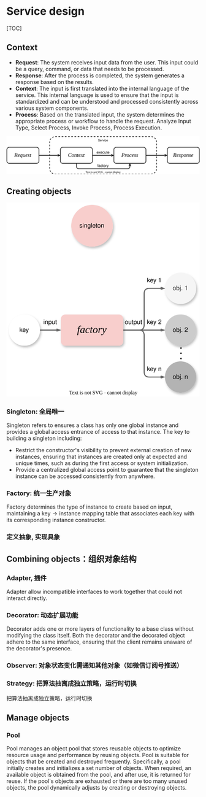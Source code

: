 # Service design
[TOC]

## Context

- **Request**: The system receives input data from the user. This input could be a query, command, or data that needs to be processed.
- **Response**: After the process is completed, the system generates a response based on the results.
- **Context**: The input is first translated into the internal language of the service. This internal language is used to ensure that the input is standardized and can be understood and processed consistently across various system components.
- **Process**: Based on the translated input, the system determines the appropriate process or workflow to handle the request. Analyze Input Type, Select Process, Invoke Process, Process Execution.

![图片1](assets/图片1.svg)

## Creating objects

![create](./assets/create.svg)

### Singleton: 全局唯一

Singleton refers to ensures a class has only one global instance and provides a global access entrance of access to that instance. The key to building a singleton including: 

- Restrict the constructor's visibility to prevent external creation of new instances, ensuring that instances are created only at expected and unique times, such as during the first access or system initialization.
- Provide a centralized global access point to guarantee that the singleton instance can be accessed consistently from anywhere.

### Factory: 统一生产对象

Factory determines the type of instance to create based on input, maintaining a $\text{key} \to \text{instance}$ mapping table that associates each key with its corresponding instance constructor.

### 定义抽象, 实现具象

## Combining objects：组织对象结构

### Adapter, 插件

Adapter allow incompatible interfaces to work together that could not interact directly. 

### Decorator: 动态扩展功能

Decorator adds one or more layers of functionality to a base class without modifying the class itself. Both the decorator and the decorated object adhere to the same interface, ensuring that the client remains unaware of the decorator's presence.



### Observer: 对象状态变化需通知其他对象（如微信订阅号推送）

### Strategy: 把算法抽离成独立策略，运行时切换

把算法抽离成独立策略，运行时切换

## Manage objects

### Pool

Pool manages an object pool that stores reusable objects to optimize resource usage and performance by reusing objects. Pool is suitable for objects that be created and destroyed frequently. Specifically, a pool initially creates and initializes a set number of objects. When required, an available object is obtained from the pool, and after use, it is returned for reuse. If the pool's objects are exhausted or there are too many unused objects, the pool dynamically adjusts by creating or destroying objects.